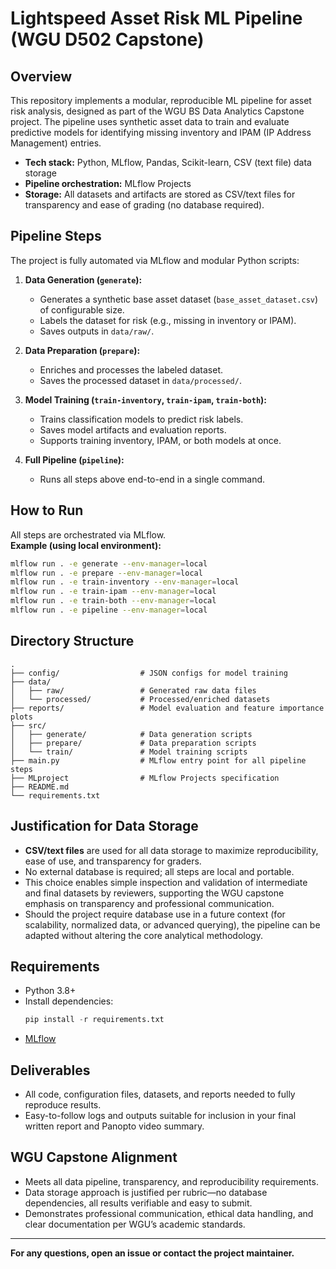 # Lightspeed Asset Risk ML Pipeline (WGU D502 Capstone)

## Overview

This repository implements a modular, reproducible ML pipeline for asset risk analysis, designed as part of the WGU BS Data Analytics Capstone project. The pipeline uses synthetic asset data to train and evaluate predictive models for identifying missing inventory and IPAM (IP Address Management) entries.

- **Tech stack:** Python, MLflow, Pandas, Scikit-learn, CSV (text file) data storage
- **Pipeline orchestration:** MLflow Projects
- **Storage:** All datasets and artifacts are stored as CSV/text files for transparency and ease of grading (no database required).

## Pipeline Steps

The project is fully automated via MLflow and modular Python scripts:

1. **Data Generation (`generate`):**
    - Generates a synthetic base asset dataset (`base_asset_dataset.csv`) of configurable size.
    - Labels the dataset for risk (e.g., missing in inventory or IPAM).
    - Saves outputs in `data/raw/`.

2. **Data Preparation (`prepare`):**
    - Enriches and processes the labeled dataset.
    - Saves the processed dataset in `data/processed/`.

3. **Model Training (`train-inventory`, `train-ipam`, `train-both`):**
    - Trains classification models to predict risk labels.
    - Saves model artifacts and evaluation reports.
    - Supports training inventory, IPAM, or both models at once.

4. **Full Pipeline (`pipeline`):**
    - Runs all steps above end-to-end in a single command.

## How to Run

All steps are orchestrated via MLflow.  
**Example (using local environment):**
```bash
mlflow run . -e generate --env-manager=local
mlflow run . -e prepare --env-manager=local
mlflow run . -e train-inventory --env-manager=local
mlflow run . -e train-ipam --env-manager=local
mlflow run . -e train-both --env-manager=local
mlflow run . -e pipeline --env-manager=local
```

## Directory Structure
```
.
├── config/                  # JSON configs for model training
├── data/
│   ├── raw/                 # Generated raw data files
│   └── processed/           # Processed/enriched datasets
├── reports/                 # Model evaluation and feature importance plots
├── src/
│   ├── generate/            # Data generation scripts
│   ├── prepare/             # Data preparation scripts
│   └── train/               # Model training scripts
├── main.py                  # MLflow entry point for all pipeline steps
├── MLproject                # MLflow Projects specification
├── README.md
└── requirements.txt
```

## Justification for Data Storage

- **CSV/text files** are used for all data storage to maximize reproducibility, ease of use, and transparency for graders.
- No external database is required; all steps are local and portable.
- This choice enables simple inspection and validation of intermediate and final datasets by reviewers, supporting the WGU capstone emphasis on transparency and professional communication.
- Should the project require database use in a future context (for scalability, normalized data, or advanced querying), the pipeline can be adapted without altering the core analytical methodology.

## Requirements

- Python 3.8+
- Install dependencies: 
    ```python
    pip install -r requirements.txt
    ```
- [MLflow](https://mlflow.org/)

## Deliverables

- All code, configuration files, datasets, and reports needed to fully reproduce results.
- Easy-to-follow logs and outputs suitable for inclusion in your final written report and Panopto video summary.

## WGU Capstone Alignment

- Meets all data pipeline, transparency, and reproducibility requirements.
- Data storage approach is justified per rubric—no database dependencies, all results verifiable and easy to submit.
- Demonstrates professional communication, ethical data handling, and clear documentation per WGU’s academic standards.

---

**For any questions, open an issue or contact the project maintainer.**